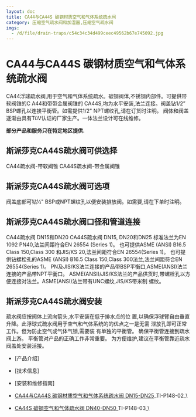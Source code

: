 ```yaml
---
layout: doc
title: CA44与CA44S 碳钢材质空气和气体系统疏水阀
category: 压缩空气疏水阀和加湿器,压缩空气疏水阀
imgs:
  - /d/file/drain-traps/c54c34c34d499ceec49562b67e745092.jpg
---
```


# CA44与CA44S 碳钢材质空气和气体系统疏水阀

CA44浮球疏水阀,用于空气和气体系统疏水。碳钢阀体,不锈钢内部件。可提供带软阀锥的C A44和带带金属阀锥的 CA44S,均为水平安装,法兰连接。阀盖钻1/2” BSP螺孔以连接平衡管。如需提供1/2" NPT螺纹孔,请在订货时注明。 阀体和阀盖逐渐由具有TüV认证的厂家生产。一体法兰设计可在线维修。

**部分产品和服务只在特定地区提供.**

## 斯派莎克CA44S疏水阀可供选择

CA44疏水阀-带软阀锥 CA44S疏水阀-带金属阀锥

## 斯派莎克CA44S疏水阀可选项

阀盖底部可钻1⁄2" BSP或NPT螺纹孔以便安装排放阀。如需要,请在下单时注明。

## 斯派莎克CA44S疏水阀口径和管道连接

CA44疏水阀 DN15和DN20 CA44S疏水阀 DN15, DN20和DN25 标准法兰为EN 1092 PN40,法兰间距符合EN 26554 (Series 1)。 也可提供ASME (ANSI) B16.5 Class 150,Class 300 和JIS/KS 20,法兰间距符合EN 26554(Series 1)。 也可提供钻螺栓孔的ASME (ANSI) B16.5 Class 150,Class 300法兰,法兰间距符合EN 26554(Series 1)。 PN及JIS/KS法兰连接的产品带BSP平衡口,ASME(ANSI)法兰连接的产品带NPT平衡口。 ASME(ANSI)/JIS/KS法兰的产品供货时,带螺栓孔以方便连接对法兰。ASME(ANSI)法兰带有UNC螺纹,JIS/KS带米制 螺纹。

## 斯派莎克CA44S疏水阀安装

疏水阀应按阀体上流向箭头,水平安装在低于排水点的位 置,以确保浮球臂自由垂直升降。此浮球式疏水阀用于空气和气体系统的的优点之一是无需 泄放孔即可正常工作。但为防止空气或气体气锁,需要装 有单独的平衡管。 确保平衡管连接到疏水阀上游。 平衡管对产品的正确工作非常重要。 为方便维护,建议在平衡管靠近疏水阀盖处安装活接。

- [产品介绍]
- [技术信息]
- [安装和维修指南]

- [CA44与CA44S 碳钢材质空气和气体系统疏水阀 DN15-DN25](https://assets.spiraxvalve.com/pdf/TI-P148-02-CA44与CA44S%20碳钢材质空气和气体系统疏水阀%20%20DN15-DN25.pdf)\_TI-P148-02\_\
- [CA44S 碳钢空气和气体疏水阀 DN40-DN50](https://assets.spiraxvalve.com/pdf/TI-P148-03-CA44S%20碳钢空气和气体疏水阀%20DN40-DN50.pdf)\_TI-P148-03\_\
